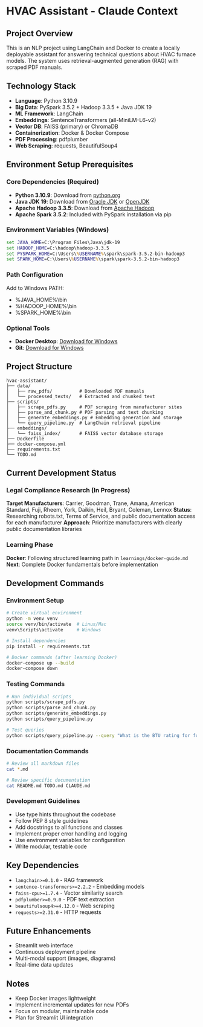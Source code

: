 # HVAC Assistant - Claude Context

## Project Overview
This is an NLP project using LangChain and Docker to create a locally deployable assistant for answering technical questions about HVAC furnace models. The system uses retrieval-augmented generation (RAG) with scraped PDF manuals.

## Technology Stack
- **Language**: Python 3.10.9
- **Big Data**: PySpark 3.5.2 + Hadoop 3.3.5 + Java JDK 19
- **ML Framework**: LangChain
- **Embeddings**: SentenceTransformers (all-MiniLM-L6-v2)
- **Vector DB**: FAISS (primary) or ChromaDB
- **Containerization**: Docker & Docker Compose
- **PDF Processing**: pdfplumber
- **Web Scraping**: requests, BeautifulSoup4

## Environment Setup Prerequisites

### Core Dependencies (Required)
- **Python 3.10.9**: Download from [python.org](https://www.python.org/downloads/release/python-3109/)
- **Java JDK 19**: Download from [Oracle JDK](https://www.oracle.com/java/technologies/javase/jdk19-archive-downloads.html) or [OpenJDK](https://jdk.java.net/archive/)
- **Apache Hadoop 3.3.5**: Download from [Apache Hadoop](https://hadoop.apache.org/releases.html)
- **Apache Spark 3.5.2**: Included with PySpark installation via pip

### Environment Variables (Windows)
```cmd
set JAVA_HOME=C:\Program Files\Java\jdk-19
set HADOOP_HOME=C:\hadoop\hadoop-3.3.5
set PYSPARK_HOME=C:\Users\%USERNAME%\spark\spark-3.5.2-bin-hadoop3
set SPARK_HOME=C:\Users\%USERNAME%\spark\spark-3.5.2-bin-hadoop3
```

### Path Configuration
Add to Windows PATH:
- %JAVA_HOME%\bin
- %HADOOP_HOME%\bin
- %SPARK_HOME%\bin

### Optional Tools
- **Docker Desktop**: [Download for Windows](https://www.docker.com/products/docker-desktop/)
- **Git**: [Download for Windows](https://git-scm.com/download/win)

## Project Structure
```
hvac-assistant/
├── data/
│   ├── raw_pdfs/          # Downloaded PDF manuals
│   └── processed_texts/   # Extracted and chunked text
├── scripts/
│   ├── scrape_pdfs.py     # PDF scraping from manufacturer sites
│   ├── parse_and_chunk.py # PDF parsing and text chunking
│   ├── generate_embeddings.py # Embedding generation and storage
│   └── query_pipeline.py  # LangChain retrieval pipeline
├── embeddings/
│   └── faiss_index/       # FAISS vector database storage
├── Dockerfile
├── docker-compose.yml
├── requirements.txt
└── TODO.md
```

## Current Development Status

### Legal Compliance Research (In Progress)
**Target Manufacturers**: Carrier, Goodman, Trane, Amana, American Standard, Fuji, Rheem, York, Daikin, Heil, Bryant, Coleman, Lennox
**Status**: Researching robots.txt, Terms of Service, and public documentation access for each manufacturer
**Approach**: Prioritize manufacturers with clearly public documentation libraries

### Learning Phase
**Docker**: Following structured learning path in `learnings/docker-guide.md`
**Next**: Complete Docker fundamentals before implementation

## Development Commands

### Environment Setup
```bash
# Create virtual environment
python -m venv venv
source venv/bin/activate  # Linux/Mac
venv\Scripts\activate     # Windows

# Install dependencies
pip install -r requirements.txt

# Docker commands (after learning Docker)
docker-compose up --build
docker-compose down
```

### Testing Commands
```bash
# Run individual scripts
python scripts/scrape_pdfs.py
python scripts/parse_and_chunk.py
python scripts/generate_embeddings.py
python scripts/query_pipeline.py

# Test queries
python scripts/query_pipeline.py --query "What is the BTU rating for furnace model XYZ?"
```

### Documentation Commands
```bash
# Review all markdown files
cat *.md

# Review specific documentation
cat README.md TODO.md CLAUDE.md
```

### Development Guidelines
- Use type hints throughout the codebase
- Follow PEP 8 style guidelines
- Add docstrings to all functions and classes
- Implement proper error handling and logging
- Use environment variables for configuration
- Write modular, testable code

## Key Dependencies
- `langchain>=0.1.0` - RAG framework
- `sentence-transformers>=2.2.2` - Embedding models
- `faiss-cpu>=1.7.4` - Vector similarity search
- `pdfplumber>=0.9.0` - PDF text extraction
- `beautifulsoup4>=4.12.0` - Web scraping
- `requests>=2.31.0` - HTTP requests

## Future Enhancements
- Streamlit web interface
- Continuous deployment pipeline
- Multi-modal support (images, diagrams)
- Real-time data updates

## Notes
- Keep Docker images lightweight
- Implement incremental updates for new PDFs
- Focus on modular, maintainable code
- Plan for Streamlit UI integration